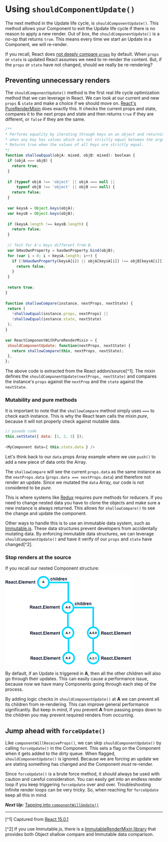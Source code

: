 # Using `shouldComponentUpdate()`
 The next method in the Update life cycle, is `shouldComponentUpdate()`. This method allows your Component to exit the Update life cycle if there is no reason to apply a new render. Out of box, the `shouldComponentUpdate()` is a no-op that returns `true`. This means every time we start an Update in a Component, we will re-render.
 
 If you recall, React does [not deeply compare `props`](https://facebook.github.io/react/blog/2016/01/08/A-implies-B-does-not-imply-B-implies-A.html) by default. When `props` or `state` is updated React assumes we need to re-render the content. But, if the `props` or `state` have not changed, should we really be re-rendering?
 
## Preventing unnecessary renders
 The `shouldComponentUpdate()` method is the first real life cycle optimization method that we can leverage in React. We can look at our current and new `props` & `state` and make a choice if we should move on. [React's PureRenderMixin](https://facebook.github.io/react/docs/pure-render-mixin.html) does exactly this. It checks the current props and state, compares it to the next props and state and then returns `true` if they are different, or `false` if they are the same.
 
 ```javascript
/**
 * Performs equality by iterating through keys on an object and returning false
 * when any key has values which are not strictly equal between the arguments.
 * Returns true when the values of all keys are strictly equal.
 */
function shallowEqual(objA: mixed, objB: mixed): boolean {
  if (objA === objB) {
    return true;
  }

  if (typeof objA !== 'object' || objA === null ||
      typeof objB !== 'object' || objB === null) {
    return false;
  }

  var keysA = Object.keys(objA);
  var keysB = Object.keys(objB);

  if (keysA.length !== keysB.length) {
    return false;
  }

  // Test for A's keys different from B.
  var bHasOwnProperty = hasOwnProperty.bind(objB);
  for (var i = 0; i < keysA.length; i++) {
    if (!bHasOwnProperty(keysA[i]) || objA[keysA[i]] !== objB[keysA[i]]) {
      return false;
    }
  }

  return true;
}

function shallowCompare(instance, nextProps, nextState) {
  return (
    !shallowEqual(instance.props, nextProps) ||
    !shallowEqual(instance.state, nextState)
  );
}

var ReactComponentWithPureRenderMixin = {
  shouldComponentUpdate: function(nextProps, nextState) {
    return shallowCompare(this, nextProps, nextState);
  },
};
 ```
 
The above code is extracted from the React addon/source[^1]. The mixin defines the `shouldComponentUpdate(nextProps, nextState)` and compares the instance's `props` against the `nextProp` and the `state` against the `nextState`.

### Mutability and pure methods
 It is important to note that the `shallowCompare` method simply uses `===` to check each instance. This is why the React team calls the mixin *pure*, because it will not properly check against mutable data.
 
```javascript
// psuedo code
this.setState({ data: [1, 2, 3] });

<MyComponent data={ this.state.data } />
```

Let's think back to our `data` props Array example where we use `push()` to add a new piece of data onto the Array.

The `shallowCompare` will see the current `props.data` as the same instance as the `nextProps.data` (`props.data === nextProps.data`) and therefore not render an update. Since we mutated the `data` Array, our code is not considered to be *pure*.

This is where systems like [Redux](http://redux.js.org/) requires pure methods for reducers. If you need to change nested data you have to clone the objects and make sure a new instance is always returned. This allows for `shallowCompare()` to see the change and update the component.

Other ways to handle this is to use an immutable data system, such as [Immutable.js](https://facebook.github.io/immutable-js/). These data structures prevent developers from accidentally mutating data. By enforcing immutable data structures, we can leverage `shouldComponentUpdate()` and have it verify of our `props` and `state` have changed[^2].

### Stop renders at the source
 If you recall our nested Component structure:
 
 ![](../birth/react-element-tree.png)
 
 By default, if an Update is triggered in **A**, then all the other children will also go through their updates. This can easily cause a performance issue, because now we have many Components going through each step of the process.
 
 By adding logic checks in `shouldComponentUpdate()` at **A** we can prevent all its children from re-rendering. This can improve general performance significantly. But keep in mind, if you prevent **A** from passing props down to the children you may prevent required renders from occurring.
 
## Jump ahead with `forceUpdate()`
 Like `componentWillReceiveProps()`, we can skip `shouldComponentUpdate()` by calling `forceUpdate()` in the Component. This sets a flag on the Component when it gets added to the dirty queue. When flagged, `shouldComponentUpdate()` is ignored. Because we are forcing an update we are stating something has changed and the Component *must* re-render.
 
 Since `forceUpdate()` is a brute force method, it should always be used with caution and careful consideration. You can easily get into an endless render loop if you keep triggering `forceUpdate` over and over. Troubleshooting infinite render loops can be very tricky. So, when reaching for `forceUpdate` keep all this in mind.
 
***Next Up:*** [Tapping into `componentWillUpdate()`](tapping_into_componentwillupdate.md)

---

[^1] Captured from [React 15.0.1](https://github.com/facebook/react/blob/15-stable/src/addons/shallowCompare.js)

[^2] If you use Immutable.js, there is a [ImmutableRenderMixin library](https://github.com/jurassix/react-immutable-render-mixin) that provides both Object shallow compare and Immutable data comparison.